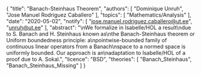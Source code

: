 {
    "title": "Banach-Steinhaus Theorem",
    "authors": [
        "Dominique Unruh",
        "Jose Manuel Rodriguez Caballero"
    ],
    "topics": [
        "Mathematics/Analysis"
    ],
    "date": "2020-05-02",
    "notify": [
        "jose.manuel.rodriguez.caballero@ut.ee",
        "unruh@ut.ee"
    ],
    "abstract": "\nWe formalize in Isabelle/HOL a result\ndue to S. Banach and H. Steinhaus known as\nthe Banach-Steinhaus theorem or Uniform boundedness principle: a\npointwise-bounded family of continuous linear operators from a Banach\nspace to a normed space is uniformly bounded. Our approach is an\nadaptation to Isabelle/HOL of a proof due to A. Sokal.",
    "licence": "BSD",
    "theories": [
        "Banach_Steinhaus",
        "Banach_Steinhaus_Missing"
    ]
}